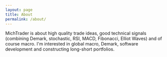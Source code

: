 ```yaml
---
layout: page
title: About
permalink: /about/
---
```


MichTrader is about high quality trade ideas, good technical signals (combining Demark, stochastic, RSI, MACD, Fibonacci, Elliot Waves) and of course macro. I'm interested in global macro, Demark, software development and constructing long-short portfolios.
